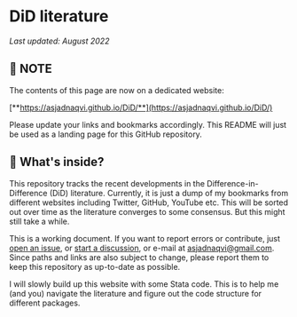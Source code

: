 


# DiD literature

*Last updated: August 2022*

## :dart: NOTE

The contents of this page are now on a dedicated website:

[**https://asjadnaqvi.github.io/DiD/**](https://asjadnaqvi.github.io/DiD/) 

Please update your links and bookmarks accordingly. This README will just be used as a landing page for this GitHub repository.

## :bookmark_tabs: What's inside?
This repository tracks the recent developments in the Difference-in-Difference (DiD) literature. Currently, it is just a dump of my bookmarks from different websites including Twitter, GitHub, YouTube etc. This will be sorted out over time as the literature converges to some consensus. But this might still take a while.

This is a working document. If you want to report errors or contribute, just [open an issue](https://github.com/AsjadNaqvi/DiD/issues), or [start a discussion](https://github.com/asjadnaqvi/DiD/discussions), or e-mail at asjadnaqvi@gmail.com. Since paths and links are also subject to change, please report them to keep this repository as up-to-date as possible.

I will slowly build up this website with some Stata code. This is to help me (and you) navigate the literature and figure out the code structure for different packages.


